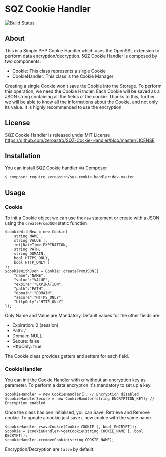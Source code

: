 # SQZ Cookie Handler
[![Build Status](https://travis-ci.org/zeroastro/SQZ-Cookie-Handler.svg?branch=master)](https://travis-ci.org/zeroastro/SQZ-Cookie-Handler)

## About
This is a Simple PHP Cookie Handler which uses the OpenSSL extension to perform data encryption/decryption.
SQZ Cookie Handler is composed by two components:

- Cookie: This class represents a single Cookie
- CookieHandler: This class is the Cookie Manager

Creating a single Cookie won't save the Cookie into the Storage. To perform this operation, we need the Cookie Handler. Each Cookie will be saved as a JSON string containing all the fields of the cookie. Thanks to this, further we will be able to know all the informations about the Cookie, and not only its value. It is highly recommended to use the encryption.

## License
SQZ Cookie Handler is released under MIT License 
https://github.com/zeroastro/SQZ-Cookie-Handler/blob/master/LICENSE

## Installation
You can install SQZ Cookie handler via Composer
```sh
$ composer require zeroastro/sqz-cookie-handler:dev-master
```

## Usage

### Cookie
To init a Cookie object we can use the `new` statement or create with a JSON using the `createFromJSON` static function 
```
$cookieWithNew = new Cookie( 
    string NAME , 
    string VALUE [, 
    int|DateTime EXPIRATION, 
    string PATH, 
    string DOMAIN, 
    bool HTTPS_ONLY, 
    bool HTTP_ONLY ] 
);
$cookieWithJson = Cookie::createFromJSON({ 
    "name":"NAME", 
    "value":"VALUE", 
    "expire":"EXPIRATION", 
    "path":"PATH", 
    "domain":"DOMAIN", 
    "secure":"HTTPS_ONLY",
    "httpOnly":"HTTP_ONLY"
});
```
Only Name and Value are Mandatory. Default values for the other fields are:
- Expiration: 0 (session)
- Path: /
- Domain: NULL
- Secure: false
- HttpOnly: true

The Cookie class provides getters and setters for each field.

### CookieHandler
You can init the Cookie Handler with or without an encryption key as parameter. 
To perform a data encryption it's mandatory to set up a key.

```
$cookieHandler = new CookieHandler(); // Encryption disabled
$cookieHandlerSecure = new CookieHandler(string ENCRYPTION_KEY); // Encryption enabled
```

Once the class has ben initialised, you can Save, Retrieve and Remove cookie. 
To update a cookie just save a new cookie with the same name.

```
$cookieHandler->saveCookie(Cookie COOKIE [, bool ENCRYPT]);
$cookie = $cookieHandler->getCookie(string COOKIE_NAME [, bool DECRYPT]);
$cookieHandler->removeCookie(string COOKIE_NAME);
```
Encryption/Decryption are `false` by default.